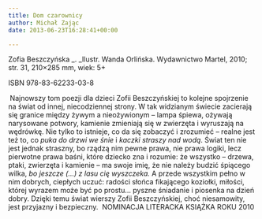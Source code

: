```yaml
---
title: Dom czarownicy
author: Michał Zając
date: 2013-06-23T16:28:41+00:00

---
```

Zofia Beszczyńska _. _Ilustr. Wanda Orlińska. Wydawnictwo Martel, 2010; str. 31, 210&#215;285 mm, wiek: 5+

ISBN 978-83-62233-03-8


  <b> </b>Najnowszy tom poezji dla dzieci Zofii Beszczyńskiej to kolejne spojrzenie na świat od innej, niecodziennej strony. W tak widzianym świecie zacierają się granice między żywym a nieożywionym – lampa śpiewa, ożywają narysowane potwory, kamienie zmieniają się w zwierzęta i wyruszają na wędrówkę. Nie tylko to istnieje, co da się zobaczyć i zrozumieć – realne jest też to, co <i>puka do drzwi we śnie</i> i <i>kaczki straszy nad wodą</i>. Świat ten nie jest jednak straszny, bo rządzą nim pewne prawa, nie prawa logiki, lecz pierwotne prawa baśni, które dziecko zna i rozumie: że wszystko – drzewa, ptaki, zwierzęta i kamienie – ma swoje imię, że nie należy budzić śpiącego wilka, <i>bo jeszcze (&#8230;) z lasu cię wyszczeka.</i> A przede wszystkim pełno w nim dobrych, ciepłych uczuć: radości słońca fikającego koziołki, miłości, której wyrazem może być po prostu&#8230; pyszne śniadanie i piosenka na dzień dobry. Dzięki temu świat wierszy Zofii Beszczyńskiej, choć niesamowity, jest przyjazny i bezpieczny.
 NOMINACJA LITERACKA KSIĄŻKA ROKU 2010
